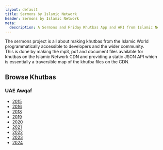 ```yaml
---
layout: default
title: Sermons by Islamic Network
header: Sermons by Islamic Network
meta:
  description: A Sermons and Friday Khutbas App and API from Islamic Network
---
```


<div class="px-4 py-2 sm:px-0">
    The sermons project is all about making khutbas from the Islamic World programmatically accessible to developers and the wider community.
</div>
<div class="px-4 sm:px-0">
    This is done by making the mp3, pdf and document files available for khutbas on the Islamic Network CDN and providing a static JSON API
which is essentially a traversible map of the khutba files on the CDN.
</div>
<h2 class="text-lg font-bold">Browse Khutbas</h2>
<h3 class="text-lg font-bold">UAE Awqaf</h3>
<ul>
<li>
    <a href="/uae-awqaf/2015">2015</a>
</li>
<li>
    <a href="/uae-awqaf/2016">2016</a>
</li>
<li>
    <a href="/uae-awqaf/2018">2018</a>
</li>
<li>
    <a href="/uae-awqaf/2019">2019</a>
</li>
<li>
    <a href="/uae-awqaf/2020">2020</a>
</li>
<li>
    <a href="/uae-awqaf/2021">2021</a>
</li>
<li>
    <a href="/uae-awqaf/2022">2022</a>
</li>
<li>
    <a href="/uae-awqaf/2023">2023</a>
</li>
<li>
    <a href="/uae-awqaf/2024">2024</a>
</li>

</ul>
<!-- /End replace -->

